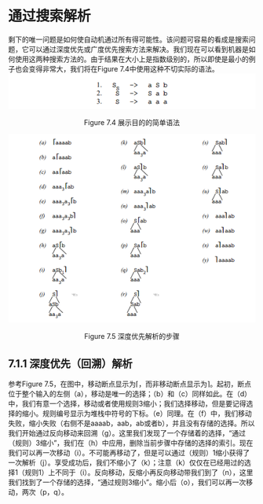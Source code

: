 # 通过搜索解析
剩下的唯一问题是如何使自动机通过所有得可能性。该问题可容易的看成是搜索问题，它可以通过深度优先或广度优先搜索方法来解决。我们现在可以看到机器是如何使用这两种搜索方法的。由于结果在大小上是指数级别的，所以即使是最小的例子也会变得非常大，我们将在Figure 7.4中使用这种不切实际的语法。
![图 7.1_0](../img/7.1_Fig.7.4.png)
<center>Figure 7.4 展示目的的简单语法</center>

![图 7.1_0](../img/7.1_Fig.7.5.png)
<center>Figure 7.5 深度优先解析的步骤</center>

## 7.1.1 深度优先（回溯）解析
参考Figure 7.5，在图中，移动断点显示为⌈，而非移动断点显示为⌉。起初，断点位于整个输入的左侧（a），移动是唯一的选择；（b）和（c）同样如此。在（d）中，我们有意一个选择，移动或者使用规则3缩小；我们选择移动，但是要记得选择的缩小。规则编号显示为堆栈中符号的下标。（e）同理。在（f）中，我们移动失败，缩小失败（右侧不是aaaab，aab，ab或者b），并且没有存储的选择。所以我们开始通过反向移动来回溯（g）。这里我们发现了一个存储着的选择，“通过（规则）3缩小”，我们在（h）中应用，删除当前步骤中存储的选择的索引。现在我们可以再一次移动（i）。不可能再移动了，但是可以通过（规则）1缩小获得了一次解析（j）。享受成功后，我们不缩小了（k）；注意（k）仅仅在已经用过的选择1（规则1）上不同于（i）。反向移动，反缩小再反向移动带我们到了（n），这里我们找到了一个存储的选择，“通过规则3缩小”。缩小后（o），我们可以再一次移动，两次（p，q）。
